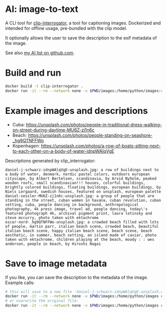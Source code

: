 # AI: image-to-text

A CLI tool for [clip-interrogator](https://github.com/pharmapsychotic/clip-interrogator), a tool for captioning images.
Dockerized and intended for offline usage, pre-bundled with the clip model.

It optionally allows the user to save the description to the exif metadata of the image.

See also [my AI list on github.com](https://github.com/stars/andreas-mausch/lists/ai).

# Build and run

```bash
docker build -t clip-interrogator .
docker run -it --rm --network none -v $PWD/images:/home/python/images:ro clip-interrogator "./images/**/*.*"
```

# Example images and descriptions

- Cuba: https://unsplash.com/photos/people-in-traditional-dress-walking-on-street-during-daytime-MU6Z-zj1n6c
- Beach: https://unsplash.com/photos/people-standing-on-seashore-_hg9QTNFFWo
- Kopenhagen: https://unsplash.com/photos/a-row-of-boats-sitting-next-to-each-other-on-a-body-of-water-idnpWAlqVgE

Descriptions generated by clip_interrogator:

```
daniel-j-schwarz-idnpWAlqVgE-unsplash.jpg: a row of buildings next to a body of water, denmark, nordic pastel colors, outdoors european cityscape, by Albert Bertelsen, scandinavia, by Arvid Nyholm, peaked wooden roofs, small scandinavian!!! houses, colorful buildings, brightly colored buildings, floating buildings, european buildings, by Niels Lergaard, swedish houses, featured on unsplash, european palette
daniel-sessler-MU6Z-zj1n6c-unsplash.jpg: a group of people that are standing in the street, cuban women in havana, cuban revolution, cuban setting, cuba, people dancing in background, anthropological photography, 4k press image, travel ad, people dancing, today\'s featured photograph 4k, archival pigment print, laura letinsky and steve mccurry, photo taken with ektachrome
oscar-nord-_hg9QTNFFWo-unsplash.jpg: a crowded beach filled with lots of people, martin parr, italian beach scene, crowded beach, beautiful italian beach scene, happy italian beach scene, beach scene, beach aesthetic, in summer, beach setting, an island made of caviar, photo taken with ektachrome, children playing at the beach, moody : : wes anderson, people in beach, by Hiroshi Nagai
```

# Save to image metadata

If you like, you can save the description to the metadata of the image.
Example calls:

```bash
# this will save to a new file 'daniel-j-schwarz-idnpWAlqVgE-unsplash.clip.jpg':
docker run -it --rm --network none -v $PWD/images:/home/python/images clip-interrogator --save-to-file=new "./images/daniel-j-schwarz-idnpWAlqVgE-unsplash.jpg"
# or overwrite the original file:
docker run -it --rm --network none -v $PWD/images:/home/python/images clip-interrogator --save-to-file=existing "./images/daniel-j-schwarz-idnpWAlqVgE-unsplash.jpg"
```
